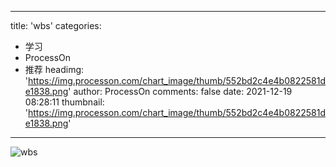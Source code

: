 
---
title: 'wbs'
categories: 
 - 学习
 - ProcessOn
 - 推荐
headimg: 'https://img.processon.com/chart_image/thumb/552bd2c4e4b0822581de1838.png'
author: ProcessOn
comments: false
date: 2021-12-19 08:28:11
thumbnail: 'https://img.processon.com/chart_image/thumb/552bd2c4e4b0822581de1838.png'
---

<div>   
<img class="thumb" alt="wbs" src="https://img.processon.com/chart_image/thumb/552bd2c4e4b0822581de1838.png" referrerpolicy="no-referrer">
<p></p>  
</div>
            